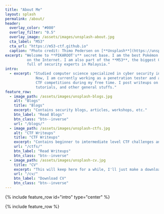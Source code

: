 ```yaml
---
title: "About Me"
layout: splash
permalink: /about/
header:
  overlay_color: "#000"
  overlay_filter: "0.5"
  overlay_image: /assets/images/unsplash-about.jpg
  cta_label: "M53"
  cta_url: "https://m53-ctf.github.io"
  caption: "Photo credit: Thimo Pedersen on [**Unsplash**](https://unsplash.com)"
excerpt: "Welcome to **PIKAROOT's** secret base. I am the best Pokémon you can find 
          on the Internet. I am also part of the **M53**, the biggest CTF community 
          full of security experts in Malaysia."
intro:
  - excerpt: "Studied computer science specialized in cyber security in the past history.
              Now, I am currently working as a penetration tester and actively participating
              CTF competitions during my free time. I post writeups on CTF challenges, blogs,
              tutorials, and other general stuffs."
feature_row:
  - image_path: /assets/images/unsplash-blogs.jpg
    alt: "Blogs"
    title: "Blogs"
    excerpt: "Contains security blogs, articles, workshops, etc."
    btn_label: "Read Blogs"
    btn_class: "btn--inverse"
    url: "/blogs/"
  - image_path: /assets/images/unsplash-ctfs.jpg
    alt: "CTF Writeups"
    title: "CTF Writeups"
    excerpt: "Contains beginner to imtermediate level CTF challenges and solutions."
    url: "/ctfs/"
    btn_label: "Read Writeups"
    btn_class: "btn--inverse"
  - image_path: /assets/images/unsplash-cv.jpg
    title: "CV"
    excerpt: "This will keep here for a while, I'll just make a download button temporarily."
    url: "/cv/"
    btn_label: "Download CV"
    btn_class: "btn--inverse"
---
```


{% include feature_row id="intro" type="center" %}

{% include feature_row %}
